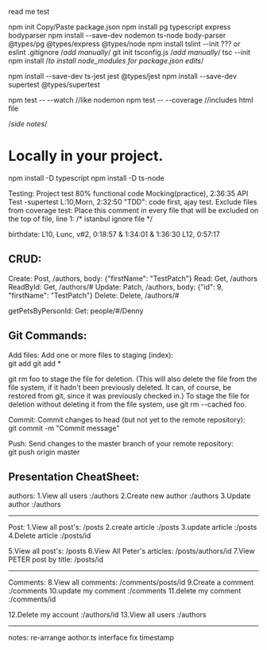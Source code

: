 read me test

npm init
Copy/Paste package.json
npm install pg typescript express bodyparser
npm install --save-dev nodemon ts-node body-parser @types/pg @types/express @types/node 
npm install tslint --init ??? or eslint
.gitignore		/*add manually*/ git init
tsconfig.js		/*add manually*/ tsc --init
npm install		/*to install node_modules for package.json edits*/

npm install --save-dev ts-jest jest @types/jest
npm install --save-dev supertest @types/supertest

npm test -- --watch //like nodemon
npm test -- --coverage //includes html file

/*side notes*/
# Locally in your project. 
npm install -D typescript
npm install -D ts-node

Testing:
Project test 80% functional code
Mocking(practice), 2:36:35
API Test -supertest
L:10,Morn, 2:32:50
 "TDD": code first, ajay test.
Exclude files from coverage test: 
Place this comment in every file that will be excluded on the top of file, line 1: /* istanbul ignore file */

 birthdate:
 L10, Lunc, v#2, 0:18:57 & 1:34:01 & 1:36:30
 L12, 0:57:17

 CRUD:
 --------
 Create: Post, /authors, body: {"firstName": "TestPatch"}
 Read: Get, /authors
 ReadById: Get, /authors/#
 Update: Patch, /authors, body: {"id": 9, "firstName": "TestPatch"}
 Delete: Delete, /authors/#  

 getPetsByPersonId:
 Get: people/#/Denny

Git Commands:
---------------
Add files:	Add one or more files to staging (index):	
git add <filename>
git add *

git rm foo to stage the file for deletion. (This will also delete the file from the file system, if it hadn't been previously deleted. It can, of course, be restored from git, since it was previously checked in.)
To stage the file for deletion without deleting it from the file system, use git rm --cached foo.

Commit:	Commit changes to head (but not yet to the remote repository):	
git commit -m "Commit message"

Push:	Send changes to the master branch of your remote repository:	
git push origin master



Presentation CheatSheet:
-----------------------------
authors:
1.View all users :/authors
2.Create new author :/authors
3.Update author :/authors


---------------------
Post:
1.View all post's: /posts
2.create article :/posts
3.update article :/posts 
4.Delete article :/posts/id

5.View all post's: /posts
6.View All Peter's articles: /posts/authors/id
7.View PETER post by title: /posts/id  


---------------------------
Comments:
8.View all comments: /comments/posts/id 
9.Create a comment :/comments 
10.update my comment :/comments
11.delete my comment :/comments/id

12.Delete my account :/authors/id
13.View all users :/authors

-----------
notes:
re-arrange aothor.ts interface
fix timestamp